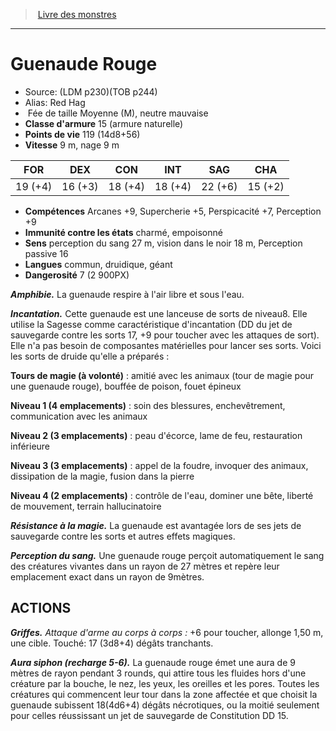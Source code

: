 ﻿> [Livre des monstres](tome_of_beasts.md)

---

# Guenaude Rouge

- Source: (LDM p230)(TOB p244)
- Alias: Red Hag
-  Fée de taille Moyenne (M), neutre mauvaise
- **Classe d'armure** 15 (armure naturelle)
- **Points de vie** 119 (14d8+56)
- **Vitesse** 9 m, nage 9 m

|FOR|DEX|CON|INT|SAG|CHA|
|---|---|---|---|---|---|
|19 (+4)|16 (+3)|18 (+4)|18 (+4)|22 (+6)|15 (+2)|

- **Compétences** Arcanes +9, Supercherie +5, Perspicacité +7, Perception +9
- **Immunité contre les états** charmé, empoisonné
- **Sens** perception du sang 27 m, vision dans le noir 18 m, Perception passive 16
- **Langues** commun, druidique, géant
- **Dangerosité** 7 (2 900PX)

**_Amphibie._** La guenaude respire à l'air libre et sous l'eau.

**_Incantation._** Cette guenaude est une lanceuse de sorts de niveau8. Elle utilise la Sagesse comme caractéristique d'incantation (DD du jet de sauvegarde contre les sorts 17, +9 pour toucher avec les attaques de sort). Elle n'a pas besoin de composantes matérielles pour lancer ses sorts. Voici les sorts de druide qu'elle a préparés :

**Tours de magie (à volonté)** : amitié avec les animaux (tour de magie pour une guenaude rouge), bouffée de poison, fouet épineux

**Niveau 1 (4 emplacements)** : soin des blessures, enchevêtrement, communication avec les animaux

**Niveau 2 (3 emplacements)** : peau d'écorce, lame de feu, restauration inférieure

**Niveau 3 (3 emplacements)** : appel de la foudre, invoquer des animaux, dissipation de la magie, fusion dans la pierre

**Niveau 4 (2 emplacements)** : contrôle de l'eau, dominer une bête, liberté de mouvement, terrain hallucinatoire

**_Résistance à la magie._** La guenaude est avantagée lors de ses jets de sauvegarde contre les sorts et autres effets magiques.

**_Perception du sang._** Une guenaude rouge perçoit automatiquement le sang des créatures vivantes dans un rayon de 27 mètres et repère leur emplacement exact dans un rayon de 9mètres.

## ACTIONS

**_Griffes._** _Attaque d'arme au corps à corps :_ +6 pour toucher, allonge 1,50 m, une cible. Touché: 17 (3d8+4) dégâts tranchants.

**_Aura siphon (recharge 5-6)._** La guenaude rouge émet une aura de 9 mètres de rayon pendant 3 rounds, qui attire tous les fluides hors d'une créature par la bouche, le nez, les yeux, les oreilles et les pores. Toutes les créatures qui commencent leur tour dans la zone affectée et que choisit la guenaude subissent 18(4d6+4) dégâts nécrotiques, ou la moitié seulement pour celles réussissant un jet de sauvegarde de Constitution DD 15.

